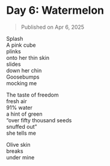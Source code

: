 # Day 6: Watermelon

> Published on Apr 6, 2025

Splash  
A pink cube  
plinks  
onto her thin skin  
slides  
down her chin  
Goosebumps  
mocking me

The taste of freedom  
fresh air  
91% water  
a hint of green  
“over fifty thousand seeds  
snuffed out”  
she tells me

Olive skin  
breaks  
under mine
